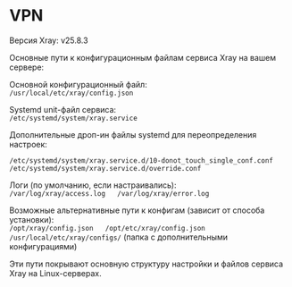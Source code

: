 # VPN
Версия Xray: v25.8.3

Основные пути к конфигурационным файлам сервиса Xray на вашем сервере:

Основной конфигурационный файл:  
`/usr/local/etc/xray/config.json`

Systemd unit-файл сервиса:  
`/etc/systemd/system/xray.service`

Дополнительные дроп-ин файлы systemd для переопределения настроек:  
```
/etc/systemd/system/xray.service.d/10-donot_touch_single_conf.conf 
/etc/systemd/system/xray.service.d/override.conf
```

Логи (по умолчанию, если настраивались):  
`/var/log/xray/access.log  
/var/log/xray/error.log`

Возможные альтернативные пути к конфигам (зависит от способа установки):  
`/opt/xray/config.json  
/opt/etc/xray/config.json  
/usr/local/etc/xray/configs/` (папка с дополнительными конфигурациями)

Эти пути покрывают основную структуру настройки и файлов сервиса Xray на Linux-серверах.
